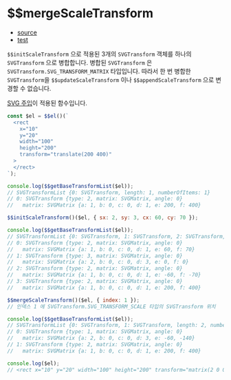 # \$\$mergeScaleTransform

- [source](./mergeScaleTransform.index.js)
- [test](./mergeScaleTransform.spec.js)

`$$initScaleTransform` 으로 적용된 3개의 `SVGTransform` 객체를 하나의 `SVGTransform` 으로 병합합니다.
병합된 `SVGTransform` 은 `SVGTransform.SVG_TRANSFORM_MATRIX` 타입입니다.
따라서 한 번 병합한 `SVGTransform`을 `$$updateScaleTransform` 이나 `$$appendScaleTransform` 으로 변경할 수 없습니다.

[SVG 주입](../../doc/SVG_INJECTION.md)이 적용된 함수입니다.

```javascript
const $el = $$el()(`
  <rect
    x="10"
    y="20"
    width="100"
    height="200"
    transform="translate(200 400)"
  >
  </rect>
`);

console.log($$getBaseTransformList($el));
// SVGTransformList {0: SVGTransform, length: 1, numberOfItems: 1}
// 0: SVGTransform {type: 2, matrix: SVGMatrix, angle: 0}
//   matrix: SVGMatrix {a: 1, b: 0, c: 0, d: 1, e: 200, f: 400}

$$initScaleTransform()($el, { sx: 2, sy: 3, cx: 60, cy: 70 });

console.log($$getBaseTransformList($el));
// SVGTransformList {0: SVGTransform, 1: SVGTransform, 2: SVGTransform, 3: SVGTransform, length: 4, numberOfItems: 4}
// 0: SVGTransform {type: 2, matrix: SVGMatrix, angle: 0}
//   matrix: SVGMatrix {a: 1, b: 0, c: 0, d: 1, e: 60, f: 70}
// 1: SVGTransform {type: 3, matrix: SVGMatrix, angle: 0}
//   matrix: SVGMatrix {a: 2, b: 0, c: 0, d: 3, e: 0, f: 0}
// 2: SVGTransform {type: 2, matrix: SVGMatrix, angle: 0}
//   matrix: SVGMatrix {a: 1, b: 0, c: 0, d: 1, e: -60, f: -70}
// 3: SVGTransform {type: 2, matrix: SVGMatrix, angle: 0}
//   matrix: SVGMatrix {a: 1, b: 0, c: 0, d: 1, e: 200, f: 400}

$$mergeScaleTransform()($el, { index: 1 });
// 인덱스 1 에 SVGTransform.SVG_TRANSFORM_SCALE 타입의 SVGTransform 위치

console.log($$getBaseTransformList($el));
// SVGTransformList {0: SVGTransform, 1: SVGTransform, length: 2, numberOfItems: 2}
// 0: SVGTransform {type: 1, matrix: SVGMatrix, angle: 0}
//   matrix: SVGMatrix {a: 2, b: 0, c: 0, d: 3, e: -60, -140}
// 1: SVGTransform {type: 2, matrix: SVGMatrix, angle: 0}
//   matrix: SVGMatrix {a: 1, b: 0, c: 0, d: 1, e: 200, f: 400}

console.log($el);
// <rect x="10" y="20" width="100" height="200" transform="matrix(2 0 0 3 -60 -140) translate(200 400)"></rect>
```
